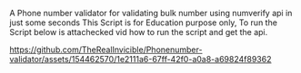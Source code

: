 A Phone number validator for validating bulk number using numverify api in just some seconds
This Script is for Education purpose only,
To run the Script
below is attachecked vid how to run the script and get the api.


https://github.com/TheRealInvicible/Phonenumber-validator/assets/154462570/1e2111a6-67ff-42f0-a0a8-a69824f89362

